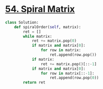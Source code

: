 # [54. Spiral Matrix](https://leetcode.com/problems/spiral-matrix/description/)

```py
class Solution:
    def spiralOrder(self, matrix):
        ret = []
        while matrix:
            ret += matrix.pop(0)
            if matrix and matrix[0]:
                for row in matrix:
                    ret.append(row.pop())
            if matrix:
                ret += matrix.pop()[::-1]
            if matrix and matrix[0]:
                for row in matrix[::-1]:
                    ret.append(row.pop(0))
        return ret
```
